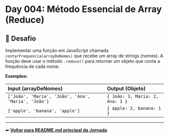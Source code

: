 # Day 004: Método Essencial de Array (Reduce)

## 🎯 Desafio

Implementar uma função em JavaScript chamada `contarFrequencia(arrayDeNomes)` que recebe um array de strings (nomes). A função deve usar o método `.reduce()` para retornar um objeto que conta a frequência de cada nome.

**Exemplos:**

| Input (arrayDeNomes) | Output (Objeto) |
| :--- | :--- |
| `['João', 'Maria', 'João', 'Ana', 'Maria', 'João']` | `{ João: 3, Maria: 2, Ana: 1 }` |
| `['apple', 'banana', 'apple']` | `{ apple: 2, banana: 1 }` |

---

⬅️ **[Voltar para README.md principal da Jornada](../../README.md)**